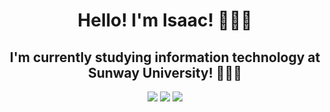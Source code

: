 <!-- Profile header section -->
<h1 align="center">Hello! I'm Isaac! 🙋🏻‍♂️</h1>
<h2 align="center">I'm currently studying information technology at Sunway University! 👨🏻‍💻</h2>

<!-- GitHub statistics section -->
<p align="center">
    <img src="https://github-readme-stats.vercel.app/api?username=LeeIsaac1201&theme=react&hide_border=false&include_all_commits=true&count_private=true">
    <img src="https://nirzak-streak-stats.vercel.app/?user=LeeIsaac1201&theme=react&hide_border=false">
    <img src="https://github-readme-stats.vercel.app/api/top-langs/?username=LeeIsaac1201&theme=react&hide_border=false&include_all_commits=true&count_private=true&layout=compact">
</p>
